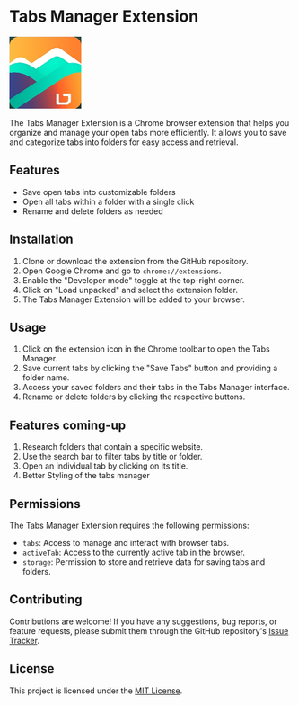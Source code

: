 # Tabs Manager Extension

![Screenshot](images/icon-128.png)

The Tabs Manager Extension is a Chrome browser extension that helps you organize and manage your open tabs more efficiently. It allows you to save and categorize tabs into folders for easy access and retrieval.

## Features

- Save open tabs into customizable folders
- Open all tabs within a folder with a single click
- Rename and delete folders as needed

## Installation

1. Clone or download the extension from the GitHub repository.
2. Open Google Chrome and go to `chrome://extensions`.
3. Enable the "Developer mode" toggle at the top-right corner.
4. Click on "Load unpacked" and select the extension folder.
5. The Tabs Manager Extension will be added to your browser.

## Usage

1. Click on the extension icon in the Chrome toolbar to open the Tabs Manager.
2. Save current tabs by clicking the "Save Tabs" button and providing a folder name.
3. Access your saved folders and their tabs in the Tabs Manager interface.
4. Rename or delete folders by clicking the respective buttons.

## Features coming-up

1. Research folders that contain a specific website.
2. Use the search bar to filter tabs by title or folder.
3. Open an individual tab by clicking on its title.
4. Better Styling of the tabs manager


## Permissions

The Tabs Manager Extension requires the following permissions:

- `tabs`: Access to manage and interact with browser tabs.
- `activeTab`: Access to the currently active tab in the browser.
- `storage`: Permission to store and retrieve data for saving tabs and folders.

## Contributing

Contributions are welcome! If you have any suggestions, bug reports, or feature requests, please submit them through the GitHub repository's [Issue Tracker](https://github.com/samuel-gassama/tabs-manager-extension/issues).

## License

This project is licensed under the [MIT License](LICENSE).

